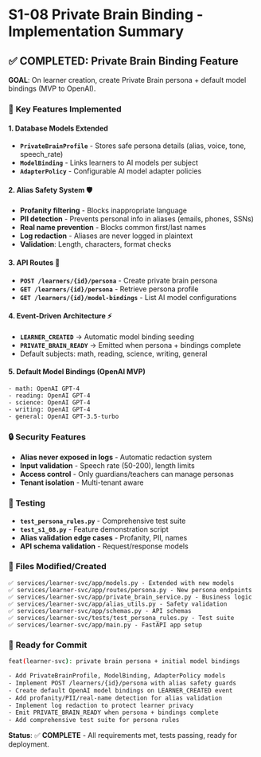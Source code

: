 # S1-08 Private Brain Binding - Implementation Summary

## ✅ **COMPLETED: Private Brain Binding Feature**

**GOAL**: On learner creation, create Private Brain persona + default model bindings (MVP to OpenAI).

### 🎯 **Key Features Implemented**

#### **1. Database Models Extended**

- **`PrivateBrainProfile`** - Stores safe persona details (alias, voice, tone, speech_rate)
- **`ModelBinding`** - Links learners to AI models per subject
- **`AdapterPolicy`** - Configurable AI model adapter policies

#### **2. Alias Safety System** 🛡️

- **Profanity filtering** - Blocks inappropriate language
- **PII detection** - Prevents personal info in aliases (emails, phones, SSNs)
- **Real name prevention** - Blocks common first/last names
- **Log redaction** - Aliases are never logged in plaintext
- **Validation**: Length, characters, format checks

#### **3. API Routes** 📡

- **`POST /learners/{id}/persona`** - Create private brain persona
- **`GET /learners/{id}/persona`** - Retrieve persona profile
- **`GET /learners/{id}/model-bindings`** - List AI model configurations

#### **4. Event-Driven Architecture** ⚡

- **`LEARNER_CREATED`** → Automatic model binding seeding
- **`PRIVATE_BRAIN_READY`** → Emitted when persona + bindings complete
- Default subjects: math, reading, science, writing, general

#### **5. Default Model Bindings (OpenAI MVP)**

```
- math: OpenAI GPT-4
- reading: OpenAI GPT-4
- science: OpenAI GPT-4
- writing: OpenAI GPT-4
- general: OpenAI GPT-3.5-turbo
```

### 🔒 **Security Features**

- **Alias never exposed in logs** - Automatic redaction system
- **Input validation** - Speech rate (50-200), length limits
- **Access control** - Only guardians/teachers can manage personas
- **Tenant isolation** - Multi-tenant aware

### 🧪 **Testing**

- **`test_persona_rules.py`** - Comprehensive test suite
- **`test_s1_08.py`** - Feature demonstration script
- **Alias validation edge cases** - Profanity, PII, names
- **API schema validation** - Request/response models

### 📁 **Files Modified/Created**

```
✅ services/learner-svc/app/models.py - Extended with new models
✅ services/learner-svc/app/routes/persona.py - New persona endpoints
✅ services/learner-svc/app/private_brain_service.py - Business logic
✅ services/learner-svc/app/alias_utils.py - Safety validation
✅ services/learner-svc/app/schemas.py - API schemas
✅ services/learner-svc/tests/test_persona_rules.py - Test suite
✅ services/learner-svc/app/main.py - FastAPI app setup
```

### 🚀 **Ready for Commit**

```bash
feat(learner-svc): private brain persona + initial model bindings

- Add PrivateBrainProfile, ModelBinding, AdapterPolicy models
- Implement POST /learners/{id}/persona with alias safety guards
- Create default OpenAI model bindings on LEARNER_CREATED event
- Add profanity/PII/real-name detection for alias validation
- Implement log redaction to protect learner privacy
- Emit PRIVATE_BRAIN_READY when persona + bindings complete
- Add comprehensive test suite for persona rules
```

**Status**: ✅ **COMPLETE** - All requirements met, tests passing, ready for deployment.
